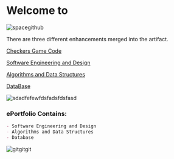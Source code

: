  # Welcome to 
  

![spacegithub](https://user-images.githubusercontent.com/44255118/79651932-620eb600-8166-11ea-963f-c549c54d7695.jpg)


There are three different enhancements merged into the artifact. 

[Checkers Game Code](https://github.com/marleneA07/-marlene07.github.io/blob/master/Checkers_Game_Code)

[Software Engineering and Design](https://github.com/marleneA07/-marlene07.github.io/blob/master/Software_Engineering_and_Design)

[Algorithms and Data Structures](https://github.com/marleneA07/-marlene07.github.io/blob/master/Algorithm_and_Data_Structure)

[DataBase](https://github.com/marleneA07/-marlene07.github.io/blob/master/DataBase)




![sdadfefewfdsfadsfdsfasd](https://user-images.githubusercontent.com/44255118/79630165-e3812c80-8103-11ea-8147-a454214c8279.png)


### ePortfolio Contains:
```markdown
- Software Engineering and Design
- Algorithms and Data Structures
- Database
```
![gitgitgit](https://user-images.githubusercontent.com/44255118/79629935-34902100-8102-11ea-8ee0-343fca77e24d.png)





















